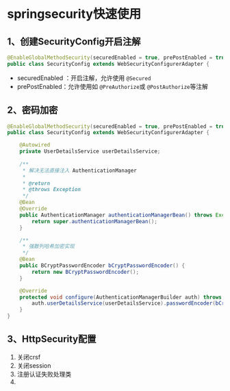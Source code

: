 # springsecurity快速使用

## 1、创建SecurityConfig开启注解

```java
@EnableGlobalMethodSecurity(securedEnabled = true, prePostEnabled = true)
public class SecurityConfig extends WebSecurityConfigurerAdapter {
```

+ securedEnabled ：开启注解，允许使用 `@Secured`
+ prePostEnabled：允许使用如 `@PreAuthorize`或 `@PostAuthorize`等注解

## 2、密码加密

```java
@EnableGlobalMethodSecurity(securedEnabled = true, prePostEnabled = true)
public class SecurityConfig extends WebSecurityConfigurerAdapter {

    @Autowired
    private UserDetailsService userDetailsService;
    
    /**
     * 解决无法直接注入 AuthenticationManager
     *
     * @return
     * @throws Exception
     */
    @Bean
    @Override
    public AuthenticationManager authenticationManagerBean() throws Exception {
        return super.authenticationManagerBean();
    }

    /**
     * 强散列哈希加密实现
     */
    @Bean
    public BCryptPasswordEncoder bCryptPasswordEncoder() {
        return new BCryptPasswordEncoder();
    }

    @Override
    protected void configure(AuthenticationManagerBuilder auth) throws Exception {
        auth.userDetailsService(userDetailsService).passwordEncoder(bCryptPasswordEncoder());
    }
}
```

## 3、HttpSecurity配置

1. 关闭crsf
2. 关闭session
3. 注册认证失败处理类
4. 